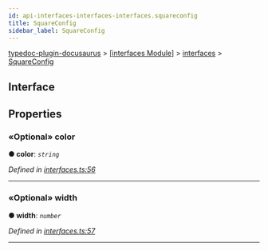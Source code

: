 ```yaml
---
id: api-interfaces-interfaces-interfaces.squareconfig
title: SquareConfig
sidebar_label: SquareConfig
---
```


[typedoc-plugin-docusaurus](api-readme.md) > [[interfaces Module]](api-modules-interfaces-module.md) > [interfaces](api-modules-interfaces-interfaces.md) > [SquareConfig](api-interfaces-interfaces-interfaces.squareconfig.md)



## Interface


## Properties
<a id="color"></a>

### «Optional» color

**●  color**:  *`string`* 

*Defined in [interfaces.ts:56](https://github.com/OffGridNetworks/typedoc-plugin-docusaurus/blob/master/tests/src/interfaces.ts#L56)*





___

<a id="width"></a>

### «Optional» width

**●  width**:  *`number`* 

*Defined in [interfaces.ts:57](https://github.com/OffGridNetworks/typedoc-plugin-docusaurus/blob/master/tests/src/interfaces.ts#L57)*





___


